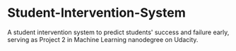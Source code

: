 # Student-Intervention-System
A student intervention system to predict students' success and failure early, serving as Project 2 in Machine Learning nanodegree on Udacity.
